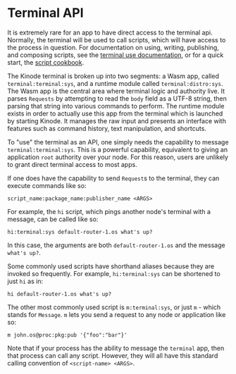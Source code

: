 # Terminal API

It is extremely rare for an app to have direct access to the terminal api.
Normally, the terminal will be used to call scripts, which will have access to the process in question.
For documentation on using, writing, publishing, and composing scripts, see the [terminal use documentation](../system/terminal.md), or for a quick start, the [script cookbook](../cookbook/writing_scripts.md).

The Kinode terminal is broken up into two segments: a Wasm app, called `terminal:terminal:sys`, and a runtime module called `terminal:distro:sys`.
The Wasm app is the central area where terminal logic and authority live.
It parses `Requests` by attempting to read the `body` field as a UTF-8 string, then parsing that string into various commands to perform.
The runtime module exists in order to actually use this app from the terminal which is launched by starting Kinode.
It manages the raw input and presents an interface with features such as command history, text manipulation, and shortcuts.

To "use" the terminal as an API, one simply needs the capability to message `terminal:terminal:sys`.
This is a powerful capability, equivalent to giving an application `root` authority over your node.
For this reason, users are unlikely to grant direct terminal access to most apps.

If one does have the capability to send `Request`s to the terminal, they can execute commands like so:
```
script_name:package_name:publisher_name <ARGS>
```

For example, the `hi` script, which pings another node's terminal with a message, can be called like so:
```
hi:terminal:sys default-router-1.os what's up?
```
In this case, the arguments are both `default-router-1.os` and the message `what's up?`.

Some commonly used scripts have shorthand aliases because they are invoked so frequently.
For example, `hi:terminal:sys` can be shortened to just `hi` as in:
```
hi default-router-1.os what's up?
```

The other most commonly used script is `m:terminal:sys`, or just `m` - which stands for `Message`.
`m` lets you send a request to any node or application like so:
```
m john.os@proc:pkg:pub '{"foo":"bar"}'
```

Note that if your process has the ability to message the `terminal` app, then that process can call any script.
However, they will all have this standard calling convention of `<script-name> <ARGS>`.
